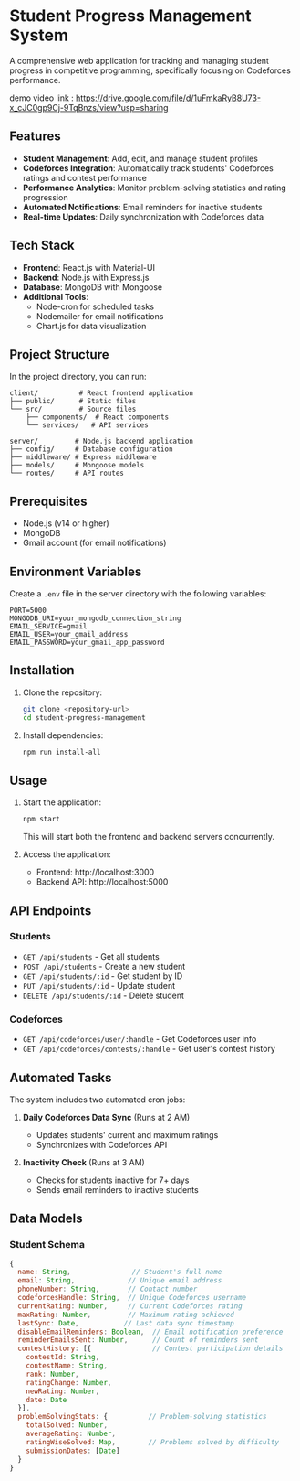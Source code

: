 # Student Progress Management System

A comprehensive web application for tracking and managing student progress in competitive programming, specifically focusing on Codeforces performance.

demo video link : https://drive.google.com/file/d/1uFmkaRyB8U73-x_cJC0gp9Cj-9TqBnzs/view?usp=sharing

## Features

- **Student Management**: Add, edit, and manage student profiles
- **Codeforces Integration**: Automatically track students' Codeforces ratings and contest performance
- **Performance Analytics**: Monitor problem-solving statistics and rating progression
- **Automated Notifications**: Email reminders for inactive students
- **Real-time Updates**: Daily synchronization with Codeforces data

## Tech Stack

- **Frontend**: React.js with Material-UI
- **Backend**: Node.js with Express.js
- **Database**: MongoDB with Mongoose
- **Additional Tools**: 
  - Node-cron for scheduled tasks
  - Nodemailer for email notifications
  - Chart.js for data visualization

## Project Structure

In the project directory, you can run:

```
client/          # React frontend application
├── public/      # Static files
└── src/         # Source files
    ├── components/  # React components
    └── services/   # API services

server/         # Node.js backend application
├── config/     # Database configuration
├── middleware/ # Express middleware
├── models/     # Mongoose models
└── routes/     # API routes
```

## Prerequisites

- Node.js (v14 or higher)
- MongoDB
- Gmail account (for email notifications)

## Environment Variables

Create a `.env` file in the server directory with the following variables:

```env
PORT=5000
MONGODB_URI=your_mongodb_connection_string
EMAIL_SERVICE=gmail
EMAIL_USER=your_gmail_address
EMAIL_PASSWORD=your_gmail_app_password
```

## Installation

1. Clone the repository:
   ```bash
   git clone <repository-url>
   cd student-progress-management
   ```

2. Install dependencies:
   ```bash
   npm run install-all
   ```

## Usage

1. Start the application:
   ```bash
   npm start
   ```
   This will start both the frontend and backend servers concurrently.

2. Access the application:
   - Frontend: http://localhost:3000
   - Backend API: http://localhost:5000

## API Endpoints

### Students

- `GET /api/students` - Get all students
- `POST /api/students` - Create a new student
- `GET /api/students/:id` - Get student by ID
- `PUT /api/students/:id` - Update student
- `DELETE /api/students/:id` - Delete student

### Codeforces

- `GET /api/codeforces/user/:handle` - Get Codeforces user info
- `GET /api/codeforces/contests/:handle` - Get user's contest history

## Automated Tasks

The system includes two automated cron jobs:

1. **Daily Codeforces Data Sync** (Runs at 2 AM)
   - Updates students' current and maximum ratings
   - Synchronizes with Codeforces API

2. **Inactivity Check** (Runs at 3 AM)
   - Checks for students inactive for 7+ days
   - Sends email reminders to inactive students

## Data Models

### Student Schema

```javascript
{
  name: String,               // Student's full name
  email: String,             // Unique email address
  phoneNumber: String,       // Contact number
  codeforcesHandle: String,  // Unique Codeforces username
  currentRating: Number,     // Current Codeforces rating
  maxRating: Number,         // Maximum rating achieved
  lastSync: Date,           // Last data sync timestamp
  disableEmailReminders: Boolean,  // Email notification preference
  reminderEmailsSent: Number,      // Count of reminders sent
  contestHistory: [{               // Contest participation details
    contestId: String,
    contestName: String,
    rank: Number,
    ratingChange: Number,
    newRating: Number,
    date: Date
  }],
  problemSolvingStats: {          // Problem-solving statistics
    totalSolved: Number,
    averageRating: Number,
    ratingWiseSolved: Map,        // Problems solved by difficulty
    submissionDates: [Date]
  }
}
```


